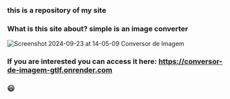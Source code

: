 ### this is a repository of my site
### What is this site about? simple is an image converter

![Screenshot 2024-09-23 at 14-05-09 Conversor de Imagem](https://github.com/user-attachments/assets/be44eb4f-570e-452a-ae37-d541cd24adad)

### If you are interested you can access it here: https://conversor-de-imagem-gtlf.onrender.com
### 😃
